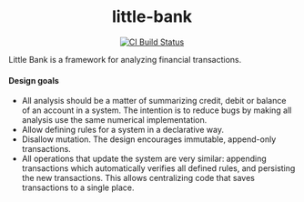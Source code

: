 <h1 align=center>little-bank</h1>

<p align=center>
    <a href=https://github.com/antonagestam/little-bank/actions?query=workflow%3ACI+branch%3Amain><img src=https://github.com/antonagestam/little-bank/workflows/CI/badge.svg alt="CI Build Status"></a>
</p>

Little Bank is a framework for analyzing financial transactions.

#### Design goals

- All analysis should be a matter of summarizing credit, debit or balance of an account
  in a system. The intention is to reduce bugs by making all analysis use the same
  numerical implementation.
- Allow defining rules for a system in a declarative way.
- Disallow mutation. The design encourages immutable, append-only transactions.
- All operations that update the system are very similar: appending transactions which
  automatically verifies all defined rules, and persisting the new transactions. This
  allows centralizing code that saves transactions to a single place.
